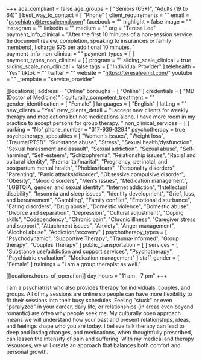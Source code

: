 +++
ada_compliant = false
age_groups = [ "Seniors (65+)", "Adults (19 to 64)" ]
best_way_to_contact = [ "Phone" ]
client_requirements = ""
email = "psychiatry@teresaleemd.com"
facebook = ""
highlight = false
image = ""
instagram = ""
linkedin = ""
medium = ""
org = "Teresa Lee"
payment_info_clinical = "After the first 10 minutes of a non-session service (ie document review, completion, speaking to insurances or family members), I charge $75 per additional 10 minutes. "
payment_info_non_clinical = ""
payment_types = [ ]
payment_types_non_clinical = [ ]
program = ""
sliding_scale_clinical = true
sliding_scale_non_clinical = false
tags = [ "Individual Provider" ]
telehealth = "Yes"
tiktok = ""
twitter = ""
website = "https://teresaleemd.com/"
youtube = ""
_template = "service_provider"

[[locations]]
address = "Online"
boroughs = [ "Online" ]
credentials = [ "MD (Doctor of Medicine)" ]
culturally_competent_treatment = ""
gender_identification = [ "Female" ]
languages = [ "English" ]
latLng = ""
new_clients = "Yes"
new_clients_detail = "I accept new clients for weekly therapy and medications but not medications alone. I have more room in my practice to accept persons for group therapy. "
non_clinical_services = [ ]
parking = "No"
phone_number = "317-939-3294"
psychotherapy = true
psychotherapy_specialties = [
  "Women's issues",
  "Weight loss",
  "Trauma/PTSD",
  "Substance abuse",
  "Stress",
  "Sexual health/dysfunction",
  "Sexual harassment and assault",
  "Sexual addiction",
  "Sexual abuse",
  "Self-harming",
  "Self-esteem",
  "Schizophrenia",
  "Relationship issues",
  "Racial and cultural identity",
  "Premarital/marital",
  "Pregnancy, perinatal, and postpartum mental health",
  "Phobias/fears",
  "Personality disorders",
  "Parenting",
  "Panic attacks/disorder",
  "Obsessive compulsive disorder",
  "Obesity",
  "Mood disorders",
  "Men's issues",
  "Medication management",
  "LGBTQIA, gender, and sexual identity",
  "Internet addiction",
  "Intellectual disability",
  "Insomnia and sleep issues",
  "Identity development",
  "Grief, loss, and bereavement",
  "Gambling",
  "Family conflict",
  "Emotional disturbance",
  "Eating disorders",
  "Drug abuse",
  "Domestic violence",
  "Domestic abuse",
  "Divorce and separation",
  "Depression",
  "Cultural adjustment",
  "Coping skills",
  "Codependency",
  "Chronic pain",
  "Chronic illness",
  "Caregiver stress and support",
  "Attachment issues",
  "Anxiety",
  "Anger management",
  "Alcohol abuse",
  "Addiction/recovery"
]
psychotherapy_types = [
  "Psychodynamic",
  "Supportive Therapy",
  "Trauma-informed",
  "Group therapy",
  "Couples Therapy"
]
public_transportation = [ ]
services = [
  "Substance use/addiction and support services",
  "Psychotherapy",
  "Psychiatric evaluation",
  "Medication management"
]
staff_gender = [ "Female" ]
trainings = "I am a group therapist as well."

  [[locations.hours_of_operation]]
  day_hours = "11 am - 7 pm"
+++

I am a psychiatrist who also provides therapy for individuals, couples, and groups. All of my sessions are online so people can have more flexibility to fit their sessions into their busy schedules. Feeling "stuck" or even "paralyzed" in your career, daily life, or relationships (in areas even beyond romantic) are often why people seek me. My culturally open approach means we will understand how your past and present relationships, ideas, and feelings shape who you are today. I believe talk therapy can lead to deep and lasting changes, and medications, when thoughtfully prescribed, can lessen the intensity of pain and suffering. With my medical and therapy resources, we will create an approach that balances both comfort and personal growth.
